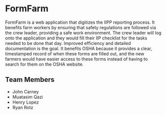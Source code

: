 # FormFarm

FormFarm is a web application that digitizes the IIPP reporting process. It benefits farm workers by ensuring that safety regulations are followed via the crew leader, providing a safe work environment. The crew leader will log onto the application and they would fill their IIP checklist for the tasks needed to be done that day. Improved efficiency and detailed documentation is the goal. It benefits OSHA because it provides a clear, timestamped record of when these forms are filled out, and the new farmers would have easier access to these forms instead of having to search for them on the OSHA website.

## Team Members
* John Carney
* Muatasim Qazi
* Henry Lopez
* Ryan Rotz
